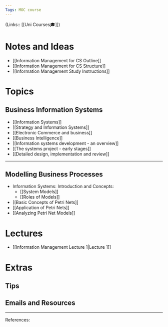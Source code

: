 ```yaml
---
Tags: MOC course
---
```

(Links:: [[Uni Courses🎓]])
# Notes and Ideas
- [[Information Management for CS Outline]]
- [[Information Management for CS Structure]]
- [[Information Management Study Instructions]]
# Topics
## Business Information Systems
- [[Information Systems]]
- [[Strategy and Information Systems]]
- [[Electronic Commerce and business]]
- [[Business Intelligence]]
- [[Information systems development - an overview]]
- [[The systems project - early stages]]
- [[Detailed design, implementation and review]]
---
## Modelling Business Processes
- Information Systems: Introduction and Concepts:
	- [[System Models]]
	- [[Roles of Models]]
- [[Basic Concepts of Petri Nets]]
- [[Application of Petri Nets]]
- [[Analyzing Petri Net Models]]
# Lectures
- [[Information Management Lecture 1|Lecture 1]]
# Extras
## Tips
## Emails and Resources
___
References:

